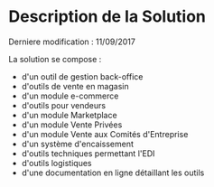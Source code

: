 # Description de la Solution

Derniere modification : 11/09/2017

La solution se compose :

*   d'un outil de gestion back-office
*   d'outils de vente en magasin
*   d'un module e-commerce
*   d'outils pour vendeurs
*   d'un module Marketplace
*   d'un module Vente Privées
*   d'un module Vente aux Comités d'Entreprise
*   d'un système d'encaissement
*   d'outils techniques permettant l'EDI
*   d'outils logistiques
*   d'une documentation en ligne détaillant les outils